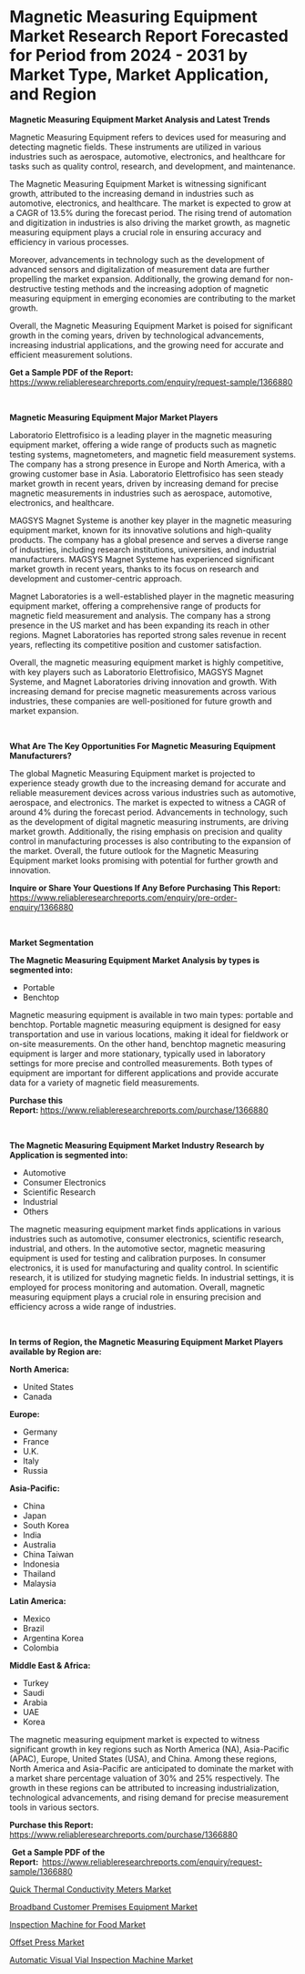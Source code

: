 <p><h1>Magnetic Measuring Equipment Market Research Report Forecasted for Period from 2024 -  2031 by Market Type, Market Application, and Region</h1></p><p><strong>Magnetic Measuring Equipment Market Analysis and Latest Trends</strong></p>
<p><p>Magnetic Measuring Equipment refers to devices used for measuring and detecting magnetic fields. These instruments are utilized in various industries such as aerospace, automotive, electronics, and healthcare for tasks such as quality control, research, and development, and maintenance.</p><p>The Magnetic Measuring Equipment Market is witnessing significant growth, attributed to the increasing demand in industries such as automotive, electronics, and healthcare. The market is expected to grow at a CAGR of 13.5% during the forecast period. The rising trend of automation and digitization in industries is also driving the market growth, as magnetic measuring equipment plays a crucial role in ensuring accuracy and efficiency in various processes.</p><p>Moreover, advancements in technology such as the development of advanced sensors and digitalization of measurement data are further propelling the market expansion. Additionally, the growing demand for non-destructive testing methods and the increasing adoption of magnetic measuring equipment in emerging economies are contributing to the market growth.</p><p>Overall, the Magnetic Measuring Equipment Market is poised for significant growth in the coming years, driven by technological advancements, increasing industrial applications, and the growing need for accurate and efficient measurement solutions.</p></p>
<p><strong>Get a Sample PDF of the Report:&nbsp;</strong> <a href="https://www.reliableresearchreports.com/enquiry/request-sample/1366880">https://www.reliableresearchreports.com/enquiry/request-sample/1366880</a></p>
<p>&nbsp;</p>
<p><strong>Magnetic Measuring Equipment Major Market Players</strong></p>
<p><p>Laboratorio Elettrofisico is a leading player in the magnetic measuring equipment market, offering a wide range of products such as magnetic testing systems, magnetometers, and magnetic field measurement systems. The company has a strong presence in Europe and North America, with a growing customer base in Asia. Laboratorio Elettrofisico has seen steady market growth in recent years, driven by increasing demand for precise magnetic measurements in industries such as aerospace, automotive, electronics, and healthcare.</p><p>MAGSYS Magnet Systeme is another key player in the magnetic measuring equipment market, known for its innovative solutions and high-quality products. The company has a global presence and serves a diverse range of industries, including research institutions, universities, and industrial manufacturers. MAGSYS Magnet Systeme has experienced significant market growth in recent years, thanks to its focus on research and development and customer-centric approach.</p><p>Magnet Laboratories is a well-established player in the magnetic measuring equipment market, offering a comprehensive range of products for magnetic field measurement and analysis. The company has a strong presence in the US market and has been expanding its reach in other regions. Magnet Laboratories has reported strong sales revenue in recent years, reflecting its competitive position and customer satisfaction.</p><p>Overall, the magnetic measuring equipment market is highly competitive, with key players such as Laboratorio Elettrofisico, MAGSYS Magnet Systeme, and Magnet Laboratories driving innovation and growth. With increasing demand for precise magnetic measurements across various industries, these companies are well-positioned for future growth and market expansion.</p></p>
<p>&nbsp;</p>
<p><strong>What Are The Key Opportunities For Magnetic Measuring Equipment Manufacturers?</strong></p>
<p><p>The global Magnetic Measuring Equipment market is projected to experience steady growth due to the increasing demand for accurate and reliable measurement devices across various industries such as automotive, aerospace, and electronics. The market is expected to witness a CAGR of around 4% during the forecast period. Advancements in technology, such as the development of digital magnetic measuring instruments, are driving market growth. Additionally, the rising emphasis on precision and quality control in manufacturing processes is also contributing to the expansion of the market. Overall, the future outlook for the Magnetic Measuring Equipment market looks promising with potential for further growth and innovation.</p></p>
<p><strong>Inquire or Share Your Questions If Any Before Purchasing This Report:</strong> <a href="https://www.reliableresearchreports.com/enquiry/pre-order-enquiry/1366880">https://www.reliableresearchreports.com/enquiry/pre-order-enquiry/1366880</a></p>
<p>&nbsp;</p>
<p><strong>Market Segmentation</strong></p>
<p><strong>The Magnetic Measuring Equipment Market Analysis by types is segmented into:</strong></p>
<p><ul><li>Portable</li><li>Benchtop</li></ul></p>
<p><p>Magnetic measuring equipment is available in two main types: portable and benchtop. Portable magnetic measuring equipment is designed for easy transportation and use in various locations, making it ideal for fieldwork or on-site measurements. On the other hand, benchtop magnetic measuring equipment is larger and more stationary, typically used in laboratory settings for more precise and controlled measurements. Both types of equipment are important for different applications and provide accurate data for a variety of magnetic field measurements.</p></p>
<p><strong>Purchase this Report:&nbsp;</strong><a href="https://www.reliableresearchreports.com/purchase/1366880">https://www.reliableresearchreports.com/purchase/1366880</a></p>
<p>&nbsp;</p>
<p><strong>The Magnetic Measuring Equipment Market Industry Research by Application is segmented into:</strong></p>
<p><ul><li>Automotive</li><li>Consumer Electronics</li><li>Scientific Research</li><li>Industrial</li><li>Others</li></ul></p>
<p><p>The magnetic measuring equipment market finds applications in various industries such as automotive, consumer electronics, scientific research, industrial, and others. In the automotive sector, magnetic measuring equipment is used for testing and calibration purposes. In consumer electronics, it is used for manufacturing and quality control. In scientific research, it is utilized for studying magnetic fields. In industrial settings, it is employed for process monitoring and automation. Overall, magnetic measuring equipment plays a crucial role in ensuring precision and efficiency across a wide range of industries.</p></p>
<p>&nbsp;</p>
<p><strong>In terms of Region, the Magnetic Measuring Equipment Market Players available by Region are:</strong></p>
<p>
    <p> <strong> North America: </strong>
        <ul>
            <li>United States</li>
            <li>Canada</li>
        </ul>
        </p> 
    <p> <strong> Europe: </strong>
        <ul>
            <li>Germany</li>
            <li>France</li>
            <li>U.K.</li>
            <li>Italy</li>
            <li>Russia</li>
        </ul>
        </p> 
    <p> <strong> Asia-Pacific: </strong>
        <ul>
            <li>China</li>
            <li>Japan</li>
            <li>South Korea</li>
            <li>India</li>
            <li>Australia</li>
            <li>China Taiwan</li>
            <li>Indonesia</li>
            <li>Thailand</li>
            <li>Malaysia</li>
        </ul>
        </p> 
    <p> <strong> Latin America: </strong>
        <ul>
            <li>Mexico</li>
            <li>Brazil</li>
            <li>Argentina Korea</li>
            <li>Colombia</li>
        </ul>
        </p> 
    <p> <strong> Middle East & Africa: </strong>
        <ul>
            <li>Turkey</li>
            <li>Saudi</li>
            <li>Arabia</li>
            <li>UAE</li>
            <li>Korea</li>
        </ul>
    </p>
    </p>
<p><p>The magnetic measuring equipment market is expected to witness significant growth in key regions such as North America (NA), Asia-Pacific (APAC), Europe, United States (USA), and China. Among these regions, North America and Asia-Pacific are anticipated to dominate the market with a market share percentage valuation of 30% and 25% respectively. The growth in these regions can be attributed to increasing industrialization, technological advancements, and rising demand for precise measurement tools in various sectors.</p></p>
<p><strong>Purchase this Report: </strong><a href="https://www.reliableresearchreports.com/purchase/1366880">https://www.reliableresearchreports.com/purchase/1366880</a></p>
<p>&nbsp;<strong>Get a Sample PDF of the Report:&nbsp;&nbsp;</strong><a href="https://www.reliableresearchreports.com/enquiry/request-sample/1366880">https://www.reliableresearchreports.com/enquiry/request-sample/1366880</a></p>
<p><strong></strong></p>
<p><p><a href="https://medium.com/p/ce81a975711f/edit">Quick Thermal Conductivity Meters Market</a></p><p><a href="https://github.com/Sinjinluong3e0awx2m195k76/Market-Research-Report-List-1/blob/main/broadband-customer-premises-equipment-market.md">Broadband Customer Premises Equipment Market</a></p><p><a href="https://medium.com/p/cfb90c3f7c1b/edit">Inspection Machine for Food Market</a></p><p><a href="https://github.com/shotows/Market-Research-Report-List-1/blob/main/offset-press-market.md">Offset Press Market</a></p><p><a href="https://medium.com/@juliepayne1928/automatic-visual-vial-inspection-machine-nbsp-market-focuses-on-market-share-size-and-projected-c5301cbef36c">Automatic Visual Vial Inspection Machine Market</a></p></p>